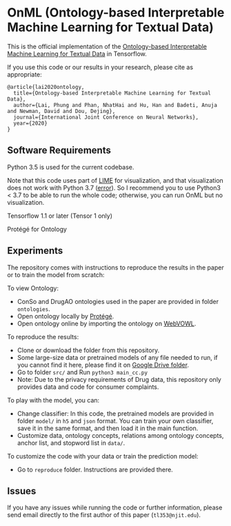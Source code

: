 # OnML (Ontology-based Interpretable Machine Learning for Textual Data)

This is the official implementation of the [Ontology-based Interpretable Machine Learning for Textual Data](https://arxiv.org/pdf/2004.00204.pdf) in Tensorflow.

If you use this code or our results in your research, please cite as appropriate:

```
@article{lai2020ontology,
  title={Ontology-based Interpretable Machine Learning for Textual Data},
  author={Lai, Phung and Phan, NhatHai and Hu, Han and Badeti, Anuja and Newman, David and Dou, Dejing},
  journal={International Joint Conference on Neural Networks},
  year={2020}
}
```


## Software Requirements

Python 3.5 is used for the current codebase.

Note that this code uses part of [LIME](https://github.com/marcotcr/lime) for visualization, and that visualization does not work with Python 3.7  ([error](https://github.com/marcotcr/lime/issues/294)). So I recommend you to use Python3 < 3.7 to be able to run the whole code; otherwise, you can run OnML but no visualization.

Tensorflow 1.1 or later (Tensor 1 only)

Protégé for Ontology


## Experiments
The repository comes with instructions to reproduce the results in the paper or to train the model from scratch:

To view Ontology:
+ ConSo and DrugAO ontologies used in the paper are provided in folder `ontologies`.
+ Open ontology locally by [Protégé](https://protege.stanford.edu/products.php).
+ Open ontology online by importing the ontology on [WebVOWL](http://vowl.visualdataweb.org/webvowl.html).

To reproduce the results:
+ Clone or download the folder from this repository.
+ Some large-size data or pretrained models of any file needed to run, if you cannot find it here, please find it on [Google Drive folder](https://drive.google.com/drive/folders/17w6RLR5pTG8BfXN-039YWBMnJWrYGKmK?usp=sharing). 
+ Go to folder `src/` and Run `python3 main_cc.py`
+ Note: Due to the privacy requirements of Drug data, this repository only provides data and code for consumer complaints. 

To play with the model, you can:
+ Change classifier: In this code, the pretrained models are provided in folder `model/` in `h5` and `json` format. You can train your own classifier, save it in the same format, and then load it in the main function.
+ Customize data, ontology concepts, relations among ontology concepts, anchor list, and stopword list in `data/`.

To customize the code with your data or train the prediction model:
+ Go to `reproduce` folder. Instructions are provided there. 

## Issues
If you have any issues while running the code or further information, please send email directly to the first author of this paper (`tl353@njit.edu`). 
